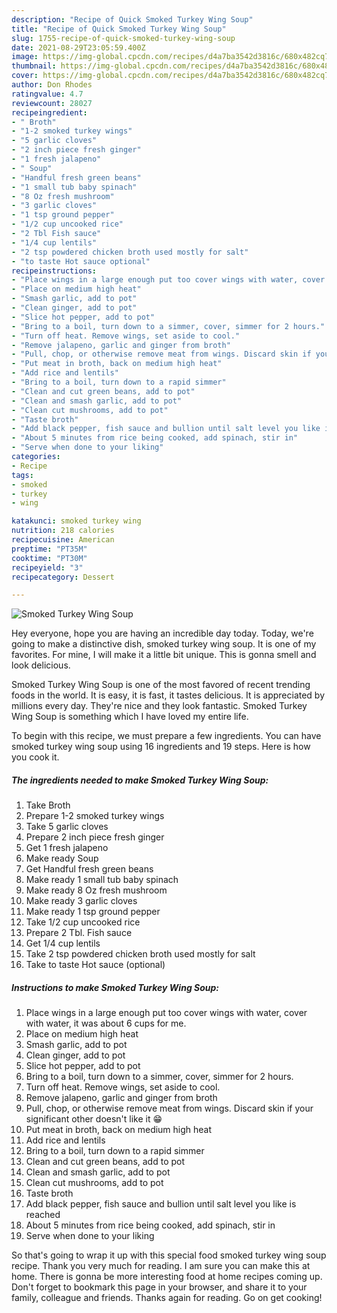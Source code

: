 ```yaml
---
description: "Recipe of Quick Smoked Turkey Wing Soup"
title: "Recipe of Quick Smoked Turkey Wing Soup"
slug: 1755-recipe-of-quick-smoked-turkey-wing-soup
date: 2021-08-29T23:05:59.400Z
image: https://img-global.cpcdn.com/recipes/d4a7ba3542d3816c/680x482cq70/smoked-turkey-wing-soup-recipe-main-photo.jpg
thumbnail: https://img-global.cpcdn.com/recipes/d4a7ba3542d3816c/680x482cq70/smoked-turkey-wing-soup-recipe-main-photo.jpg
cover: https://img-global.cpcdn.com/recipes/d4a7ba3542d3816c/680x482cq70/smoked-turkey-wing-soup-recipe-main-photo.jpg
author: Don Rhodes
ratingvalue: 4.7
reviewcount: 28027
recipeingredient:
- " Broth"
- "1-2 smoked turkey wings"
- "5 garlic cloves"
- "2 inch piece fresh ginger"
- "1 fresh jalapeno"
- " Soup"
- "Handful fresh green beans"
- "1 small tub baby spinach"
- "8 Oz fresh mushroom"
- "3 garlic cloves"
- "1 tsp ground pepper"
- "1/2 cup uncooked rice"
- "2 Tbl Fish sauce"
- "1/4 cup lentils"
- "2 tsp powdered chicken broth used mostly for salt"
- "to taste Hot sauce optional"
recipeinstructions:
- "Place wings in a large enough put too cover wings with water, cover with water, it was about 6 cups for me."
- "Place on medium high heat"
- "Smash garlic, add to pot"
- "Clean ginger, add to pot"
- "Slice hot pepper, add to pot"
- "Bring to a boil, turn down to a simmer, cover, simmer for 2 hours."
- "Turn off heat. Remove wings, set aside to cool."
- "Remove jalapeno, garlic and ginger from broth"
- "Pull, chop, or otherwise remove meat from wings. Discard skin if your significant other doesn&#39;t like it 😁"
- "Put meat in broth, back on medium high heat"
- "Add rice and lentils"
- "Bring to a boil, turn down to a rapid simmer"
- "Clean and cut green beans, add to pot"
- "Clean and smash garlic, add to pot"
- "Clean cut mushrooms, add to pot"
- "Taste broth"
- "Add black pepper, fish sauce and bullion until salt level you like is reached"
- "About 5 minutes from rice being cooked, add spinach, stir in"
- "Serve when done to your liking"
categories:
- Recipe
tags:
- smoked
- turkey
- wing

katakunci: smoked turkey wing 
nutrition: 218 calories
recipecuisine: American
preptime: "PT35M"
cooktime: "PT30M"
recipeyield: "3"
recipecategory: Dessert

---
```



![Smoked Turkey Wing Soup](https://img-global.cpcdn.com/recipes/d4a7ba3542d3816c/680x482cq70/smoked-turkey-wing-soup-recipe-main-photo.jpg)

Hey everyone, hope you are having an incredible day today. Today, we're going to make a distinctive dish, smoked turkey wing soup. It is one of my favorites. For mine, I will make it a little bit unique. This is gonna smell and look delicious.



Smoked Turkey Wing Soup is one of the most favored of recent trending foods in the world. It is easy, it is fast, it tastes delicious. It is appreciated by millions every day. They're nice and they look fantastic. Smoked Turkey Wing Soup is something which I have loved my entire life.


To begin with this recipe, we must prepare a few ingredients. You can have smoked turkey wing soup using 16 ingredients and 19 steps. Here is how you cook it.

<!--inarticleads1-->

##### The ingredients needed to make Smoked Turkey Wing Soup:

1. Take  Broth
1. Prepare 1-2 smoked turkey wings
1. Take 5 garlic cloves
1. Prepare 2 inch piece fresh ginger
1. Get 1 fresh jalapeno
1. Make ready  Soup
1. Get Handful fresh green beans
1. Make ready 1 small tub baby spinach
1. Make ready 8 Oz fresh mushroom
1. Make ready 3 garlic cloves
1. Make ready 1 tsp ground pepper
1. Take 1/2 cup uncooked rice
1. Prepare 2 Tbl. Fish sauce
1. Get 1/4 cup lentils
1. Take 2 tsp powdered chicken broth used mostly for salt
1. Take to taste Hot sauce (optional)




<!--inarticleads2-->

##### Instructions to make Smoked Turkey Wing Soup:

1. Place wings in a large enough put too cover wings with water, cover with water, it was about 6 cups for me.
1. Place on medium high heat
1. Smash garlic, add to pot
1. Clean ginger, add to pot
1. Slice hot pepper, add to pot
1. Bring to a boil, turn down to a simmer, cover, simmer for 2 hours.
1. Turn off heat. Remove wings, set aside to cool.
1. Remove jalapeno, garlic and ginger from broth
1. Pull, chop, or otherwise remove meat from wings. Discard skin if your significant other doesn&#39;t like it 😁
1. Put meat in broth, back on medium high heat
1. Add rice and lentils
1. Bring to a boil, turn down to a rapid simmer
1. Clean and cut green beans, add to pot
1. Clean and smash garlic, add to pot
1. Clean cut mushrooms, add to pot
1. Taste broth
1. Add black pepper, fish sauce and bullion until salt level you like is reached
1. About 5 minutes from rice being cooked, add spinach, stir in
1. Serve when done to your liking




So that's going to wrap it up with this special food smoked turkey wing soup recipe. Thank you very much for reading. I am sure you can make this at home. There is gonna be more interesting food at home recipes coming up. Don't forget to bookmark this page in your browser, and share it to your family, colleague and friends. Thanks again for reading. Go on get cooking!
